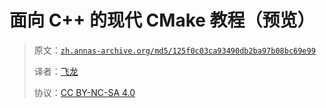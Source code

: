 # 面向 C++ 的现代 CMake 教程（预览）

> 原文：[`zh.annas-archive.org/md5/125f0c03ca93490db2ba97b08bc69e99`](https://zh.annas-archive.org/md5/125f0c03ca93490db2ba97b08bc69e99)
> 
> 译者：[飞龙](https://github.com/wizardforcel)
> 
> 协议：[CC BY-NC-SA 4.0](http://creativecommons.org/licenses/by-nc-sa/4.0/)